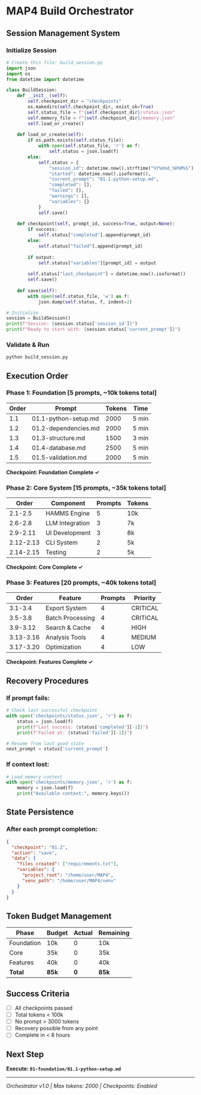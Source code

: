 # MAP4 Build Orchestrator

## Session Management System

### Initialize Session
```python
# Create this file: build_session.py
import json
import os
from datetime import datetime

class BuildSession:
    def __init__(self):
        self.checkpoint_dir = "checkpoints"
        os.makedirs(self.checkpoint_dir, exist_ok=True)
        self.status_file = f"{self.checkpoint_dir}/status.json"
        self.memory_file = f"{self.checkpoint_dir}/memory.json"
        self.load_or_create()
    
    def load_or_create(self):
        if os.path.exists(self.status_file):
            with open(self.status_file, 'r') as f:
                self.status = json.load(f)
        else:
            self.status = {
                "session_id": datetime.now().strftime("%Y%m%d_%H%M%S"),
                "started": datetime.now().isoformat(),
                "current_prompt": "01.1-python-setup.md",
                "completed": [],
                "failed": [],
                "warnings": [],
                "variables": {}
            }
            self.save()
    
    def checkpoint(self, prompt_id, success=True, output=None):
        if success:
            self.status["completed"].append(prompt_id)
        else:
            self.status["failed"].append(prompt_id)
        
        if output:
            self.status["variables"][prompt_id] = output
        
        self.status["last_checkpoint"] = datetime.now().isoformat()
        self.save()
    
    def save(self):
        with open(self.status_file, 'w') as f:
            json.dump(self.status, f, indent=2)

# Initialize
session = BuildSession()
print(f"Session: {session.status['session_id']}")
print(f"Ready to start with: {session.status['current_prompt']}")
```

### Validate & Run
```bash
python build_session.py
```

## Execution Order

### Phase 1: Foundation [5 prompts, ~10k tokens total]
| Order | Prompt | Tokens | Time |
|-------|--------|--------|------|
| 1.1 | 01.1-python-setup.md | 2000 | 5 min |
| 1.2 | 01.2-dependencies.md | 2000 | 5 min |
| 1.3 | 01.3-structure.md | 1500 | 3 min |
| 1.4 | 01.4-database.md | 2500 | 5 min |
| 1.5 | 01.5-validation.md | 2000 | 5 min |

**Checkpoint: Foundation Complete ✓**

### Phase 2: Core System [15 prompts, ~35k tokens total]
| Order | Component | Prompts | Tokens |
|-------|-----------|---------|--------|
| 2.1-2.5 | HAMMS Engine | 5 | 10k |
| 2.6-2.8 | LLM Integration | 3 | 7k |
| 2.9-2.11 | UI Development | 3 | 8k |
| 2.12-2.13 | CLI System | 2 | 5k |
| 2.14-2.15 | Testing | 2 | 5k |

**Checkpoint: Core Complete ✓**

### Phase 3: Features [20 prompts, ~40k tokens total]
| Order | Feature | Prompts | Priority |
|-------|---------|---------|----------|
| 3.1-3.4 | Export System | 4 | CRITICAL |
| 3.5-3.8 | Batch Processing | 4 | CRITICAL |
| 3.9-3.12 | Search & Cache | 4 | HIGH |
| 3.13-3.16 | Analysis Tools | 4 | MEDIUM |
| 3.17-3.20 | Optimization | 4 | LOW |

**Checkpoint: Features Complete ✓**

## Recovery Procedures

### If prompt fails:
```python
# Check last successful checkpoint
with open('checkpoints/status.json', 'r') as f:
    status = json.load(f)
    print(f"Last success: {status['completed'][-1]}")
    print(f"Failed at: {status['failed'][-1]}")

# Resume from last good state
next_prompt = status['current_prompt']
```

### If context lost:
```python
# Load memory context
with open('checkpoints/memory.json', 'r') as f:
    memory = json.load(f)
    print("Available context:", memory.keys())
```

## State Persistence

### After each prompt completion:
```json
{
  "checkpoint": "01.2",
  "action": "save",
  "data": {
    "files_created": ["requirements.txt"],
    "variables": {
      "project_root": "/home/user/MAP4",
      "venv_path": "/home/user/MAP4/venv"
    }
  }
}
```

## Token Budget Management

| Phase | Budget | Actual | Remaining |
|-------|--------|--------|-----------|
| Foundation | 10k | 0 | 10k |
| Core | 35k | 0 | 35k |
| Features | 40k | 0 | 40k |
| **Total** | **85k** | **0** | **85k** |

## Success Criteria

- [ ] All checkpoints passed
- [ ] Total tokens < 100k
- [ ] No prompt > 3000 tokens
- [ ] Recovery possible from any point
- [ ] Complete in < 8 hours

## Next Step

**Execute: `01-foundation/01.1-python-setup.md`**

---
*Orchestrator v1.0 | Max tokens: 2000 | Checkpoints: Enabled*